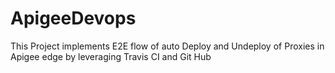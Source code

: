 # ApigeeDevops
This Project implements E2E flow of auto Deploy and Undeploy of Proxies in Apigee edge by leveraging Travis CI and Git Hub
